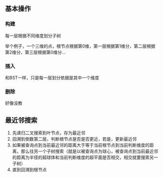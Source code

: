 ## 基本操作

### 构建

每一层根据不同维度划分子树

举个例子，一个三维的点，根节点根据第0维，第一层根据第1维分，第二层根据第2维分，第三层根据第0维分...

### 插入

和BST一样，只是每一层划分依据是其中一个维度

### 删除

好像没教

## 最近邻搜索

1. 先递归二叉搜索到叶节点，存为最近邻
2. 回溯到倒数第二层，判断根节点是否是否更近，若是，更新最近邻
3. 如果被查询点到当前最近邻的距离大于等于当前根节点到当前判断维度的距离，那么往另一个子树搜索（就是以被查询点为球心，被查询点到当前最近邻的距离为半径的超球体和当前判断维度的超平面是否相交，相交就要搜索另一子树）
4. 直到回溯到根节点